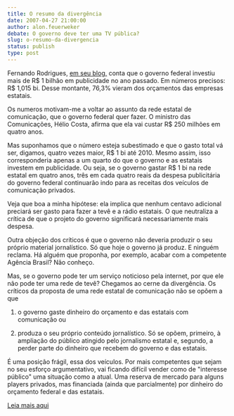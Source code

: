 ```yaml
---
title: O resumo da divergência
date: 2007-04-27 21:00:00
author: alon.feuerweker
debate: O governo deve ter uma TV pública?
slug: o-resumo-da-divergencia
status: publish 
type: post
---
```


  
Fernando Rodrigues, [em seu blog,](http://uolpolitica.blog.uol.com.br/arch2007-04-22_2007-04-28.html#2007_04-24_06_33_50-9961110-0) conta que o governo federal investiu mais de R$ 1 bilhão em publicidade no ano passado. Em números precisos: R$ 1,015 bi. Desse montante, 76,3% vieram dos orçamentos das empresas estatais.   
  
Os numeros motivam-me a voltar ao assunto da rede estatal de comunicação, que o governo federal quer fazer. O ministro das Comunicações, Hélio Costa, afirma que ela vai custar R$ 250 milhões em quatro anos.   
  
Mas suponhamos que o número esteja subestimado e que o gasto total vá ser, digamos, quatro vezes maior, R$ 1 bi até 2010. Mesmo assim, isso corresponderia apenas a um quarto do que o governo e as estatais investem em publicidade. Ou seja, se o governo gastar R$ 1 bi na rede estatal em quatro anos, três em cada quatro reais da despesa publicitária do governo federal continuarão indo para as receitas dos veículos de comunicação privados.   
  
Veja que boa a minha hipótese: ela implica que nenhum centavo adicional preciará ser gasto para fazer a tevê e a rádio estatais. O que neutraliza a crítica de que o projeto do governo significará necessariamente mais despesa.  
  
Outra objeção dos críticos é que o governo não deveria produzir o seu próprio material jornalístico. Só que hoje o governo já produz. E ninguém reclama. Há alguém que proponha, por exemplo, acabar com a competente Agência Brasil? Não conheço.   
  
Mas, se o governo pode ter um serviço noticioso pela internet, por que ele não pode ter uma rede de tevê? Chegamos ao cerne da divergência. Os críticos da proposta de uma rede estatal de comunicação não se opõem a que  
  
1) o governo gaste dinheiro do orçamento e das estatais com comunicação ou   
  
2) produza o seu próprio conteúdo jornalístico. Só se opõem, primeiro, à ampliação do público atingido pelo jornalismo estatal e, segundo, a perder parte do dinheiro que recebem do governo e das estatais.   
  
É uma posição frágil, essa dos veículos. Por mais competentes que sejam no seu esforço argumentativo, vai ficando difícil vender como de "interesse público" uma situação como a atual. Uma reserva de mercado para alguns players privados, mas financiada (ainda que parcialmente) por dinheiro do orçamento federal e das estatais.  
  
[Leia mais aqui](http://blogdoalon.blogspot.com/)
